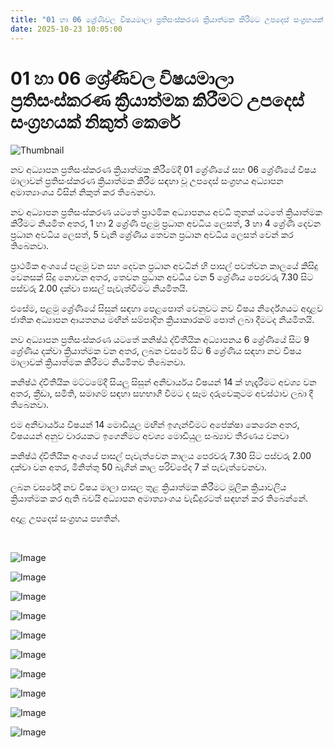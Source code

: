```yaml
---
title: "01 හා 06 ශ්‍රේණිවල විෂයමාලා ප්‍රතිසංස්කරණ ක්‍රියාත්මක කිරීමට උපදෙස් සංග්‍රහයක් නිකුත් කෙරේ"
date: 2025-10-23 10:05:00
---
```


# 01 හා 06 ශ්‍රේණිවල විෂයමාලා ප්‍රතිසංස්කරණ ක්‍රියාත්මක කිරීමට උපදෙස් සංග්‍රහයක් නිකුත් කෙරේ

![Thumbnail](https://helakuru.sgp1.cdn.digitaloceanspaces.com/esana/images/lib/ministry-of-education-thumb.jpg)

නව අධ්‍යාපන ප්‍රතිසංස්කරණ ක්‍රියාත්මක කිරීමේදී 01 ශ්‍රේණියේ සහ 06 ශ්‍රේණියේ විෂය මාලාවන් ප්‍රතිසංස්කරණ ක්‍රියාත්මක කිරීම සඳහා වූ උපදෙස් සංග්‍රහය අධ්‍යාපන අමාත්‍යාංශය විසින් නිකුත් කර තිබෙනවා.

නව අධ්‍යාපන ප්‍රතිසංස්කරණ යටතේ ප්‍රාථමික අධ්‍යාපනය අවධි තුනක් යටතේ ක්‍රියාත්මක කිරීමට නියමිත අතර, 1 හා 2 ශ්‍රේණි පළමු ප්‍රධාන අවධිය ලෙසත්, 3 හා 4 ශ්‍රේණි දෙවන ප්‍රධාන අවධිය ලෙසත්, 5 වැනි ශ්‍රේණිය තෙවන ප්‍රධාන අවධිය ලෙසත් වෙන් කර තිබෙනවා.

ප්‍රාථමික අංශයේ පළමු වන සහ දෙවන ප්‍රධාන අවධීන් හි පාසල් පවත්වන කාලයේ කිසිදු වෙනසක් සිදු නොවන අතර, තෙවන ප්‍රධාන අවධිය වන 5 ශ්‍රේණිය පෙරවරු 7.30 සිට පස්වරු 2.00 දක්වා පාසල් පැවැත්වීමට නියමිතයි.

එසේම, පළමු ශ්‍රේණියේ සිසුන් සඳහා පෙළපොත් වෙනුවට නව විෂය නිර්දේශයට අදාළව ජාතික අධ්‍යාපන ආයතනය මඟින් සම්පාදිත ක්‍රියාකාරකම් පොත් ලබා දීමටද නියමිතයි.

නව අධ්‍යාපන ප්‍රතිසංස්කරණ යටතේ කනිෂ්ඨ ද්විතීයික අධ්‍යාපනය 6 ශ්‍රේණියේ සිට 9 ශ්‍රේණිය දක්වා ක්‍රියාත්මක වන අතර, ලබන වසරේ සිට 6 ශ්‍රේණිය සඳහා නව විෂය මාලාවක් ක්‍රියාත්මක කිරීමට නියමිතව තිබෙනවා. 

කනිෂ්ඨ ද්විතීයික මට්ටමේදී සියලු සිසුන් අනිවාර්යය විෂයන් 14 ක් හැදෑරීමට අවශ්‍ය වන අතර, ක්‍රීඩා, සමිති, සමාගම් සඳහා සහභාගී වීමට ද සෑම දරුවෙකුටම අවස්ථාව ලබා දී තිබෙනවා.

එම අනිවාර්යය විෂයන් 14 මොඩියුල මඟින් ඉගැන්වීමට අපේක්ෂා කෙරෙන අතර, විෂයයන් අනුව වාරයකට ඉගෙනීමට අවශ්‍ය මොඩියුල සංඛ්‍යාව තීරණය වනවා

කනිෂ්ඨ ද්විතීයික අංශයේ පාසල් පැවැත්වෙන කාලය පෙරවරු 7.30 සිට පස්වරු 2.00 දක්වා වන අතර, මිනිත්තු 50 බැගින් කාල පරිච්ඡේද 7 ක් පැවැත්වෙනවා.

ලබන වසරේදී නව විෂය මාලා පාසල තුළ ක්‍රියාත්මක කිරීමට මූලික ක්‍රියාවලිය ක්‍රියාත්මක කර ඇති බවයි අධ්‍යාපන අමාත්‍යාංශය වැඩිදුරටත් සඳහන් කර තිබෙන්නේ.

අදාළ උපදෙස් සංග්‍රහය පහතින්.

 

![Image](https://helakuru.sgp1.cdn.digitaloceanspaces.com/esana/images/68f9a16b73750pdf_page_0.jpeg)

![Image](https://helakuru.sgp1.cdn.digitaloceanspaces.com/esana/images/68f9a16b83169pdf_page_1.jpeg)

![Image](https://helakuru.sgp1.cdn.digitaloceanspaces.com/esana/images/68f9a16b8fabcpdf_page_2.jpeg)

![Image](https://helakuru.sgp1.cdn.digitaloceanspaces.com/esana/images/68f9a16b9d2dbpdf_page_3.jpeg)

![Image](https://helakuru.sgp1.cdn.digitaloceanspaces.com/esana/images/68f9a16ba7f29pdf_page_4.jpeg)

![Image](https://helakuru.sgp1.cdn.digitaloceanspaces.com/esana/images/68f9a16bb35fdpdf_page_5.jpeg)

![Image](https://helakuru.sgp1.cdn.digitaloceanspaces.com/esana/images/68f9a16bbe13fpdf_page_6.jpeg)

![Image](https://helakuru.sgp1.cdn.digitaloceanspaces.com/esana/images/68f9a16bc8aa8pdf_page_7.jpeg)

![Image](https://helakuru.sgp1.cdn.digitaloceanspaces.com/esana/images/68f9a16bd3491pdf_page_8.jpeg)

![Image](https://helakuru.sgp1.cdn.digitaloceanspaces.com/esana/images/68f9a16bdd755pdf_page_9.jpeg)

